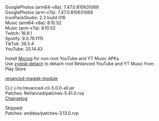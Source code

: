 GooglePhotos (arm64-v8a): 7.47.0.810631069  
GooglePhotos (arm-v7a): 7.47.0.810631069  
IconPackStudio: 2.2 build 016  
Music (arm64-v8a): 8.10.52  
Music (arm-v7a): 8.10.52  
Twitch: 16.9.1  
Spotify: 9.0.76.1115  
TikTok: 36.5.4  
YouTube: 20.14.43  

Install [Microg](https://github.com/ReVanced/GmsCore/releases) for non-root YouTube and YT Music APKs  
Use [zygisk-detach](https://github.com/j-hc/zygisk-detach) to detach root ReVanced YouTube and YT Music from Play Store  

[revanced-magisk-module](https://github.com/j-hc/revanced-magisk-module)
  
CLI: j-hc/revanced-cli-5.0.0-all.jar  
Patches: ReVanced/patches-5.41.0.rvp  
[Changelog](https://github.com/ReVanced/revanced-patches/releases/tag/v5.41.0)  

Skipped:  
Patches: anddea/patches-3.13.0.rvp      
